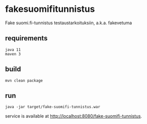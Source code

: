 # fakesuomifitunnistus
Fake suomi.fi-tunnistus testaustarkoituksiin, a.k.a. fakevetuma

## requirements

    java 11
    maven 3

## build

    mvn clean package

## run

    java -jar target/fake-suomifi-tunnistus.war

service is available at <http://localhost:8080/fake-suomifi-tunnistus>.

